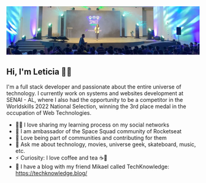 <!--
**leticiadia/leticiadia** is a ✨ _special_ ✨ repository because its `README.md` (this file) appears on your GitHub profile.

Here are some ideas to get you started:

- 🔭 I’m currently working on ...
- 🌱 I’m currently learning ...
- 👯 I’m looking to collaborate on ...
- 🤔 I’m looking for help with ...
- 💬 Ask me about ...
- 📫 How to reach me: ...
- 😄 Pronouns: ...
- ⚡ Fun fact: ...
-->

<img src="banner.png">

## Hi, I'm Leticia 👩👋

<p>
I'm a full stack developer and passionate about the entire universe of technology. I currently work on systems and websites development at SENAI - AL, where I also had the opportunity to be a competitor in the Worldskills 2022 National Selection, winning the 3rd place medal in the occupation of Web Technologies.
</p>

- 👩‍💻 I love sharing my learning process on my social networks
- 💜 I am ambassador of the Space Squad community of Rocketseat
- 🚀 Love being part of communities and contributing for them
- 💬 Ask me about technology, movies, universe geek, skateboard, music, etc.
- ⚡ Curiosity: I love coffee and tea ☕🍵
- 📝 I have a blog with my friend Mikael called TechKnowledge: https://techknowledge.blog/
